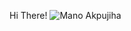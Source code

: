 Hi There!
<picture>
 <source media="(prefers-color-scheme: dark)" srcset="[YOUR-DARKMODE-IMAGE](https://avatars.githubusercontent.com/u/70998471?v=4)">
 <source media="(prefers-color-scheme: light)" srcset="[YOUR-LIGHTMODE-IMAGE](https://avatars.githubusercontent.com/u/70998471?v=4)">
 <img alt="Mano Akpujiha" src="https://avatars.githubusercontent.com/u/70998471?v=4">
</picture>
